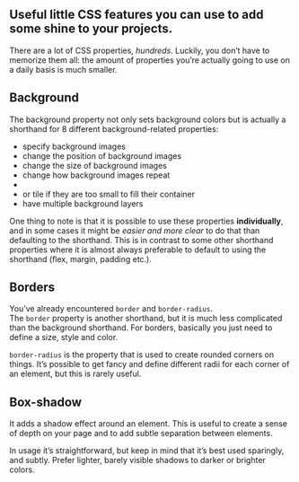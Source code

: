 ## Useful little CSS features you can use to add some shine to your projects.
There are a lot of CSS properties, *hundreds*. Luckily, you don’t have to memorize them all: the amount of properties you’re actually going to use on a daily basis is much smaller.

## Background
The background property not only sets background colors but is actually a shorthand for 8 different background-related properties:
<ul>
<li>specify background images</li>
<li>change the position of background images</li>
<li>change the size of background images</li>
<li>change how background images repeat<li>
<li>or tile if they are too small to fill their container</li>
<li>have multiple background layers</li>
</ul>

One thing to note is that it is possible to use these properties **individually**, and in some cases it might be *easier and more clear* to do that than defaulting to the shorthand. This is in contrast to some other shorthand properties where it is almost always preferable to default to using the shorthand (flex, margin, padding etc.).

## Borders
You’ve already encountered `border` and `border-radius`.<br>
The `border` property is another shorthand, but it is much less complicated than the background shorthand. For borders, basically you just need to define a size, style and color.

`border-radius` is the property that is used to create rounded corners on things. It’s possible to get fancy and define different radii for each corner of an element, but this is rarely useful.

## Box-shadow
It adds a shadow effect around an element. This is useful to create a sense of depth on your page and to add subtle separation between elements.

In usage it’s straightforward, but keep in mind that it’s best used sparingly, and subtly. Prefer lighter, barely visible shadows to darker or brighter colors.
